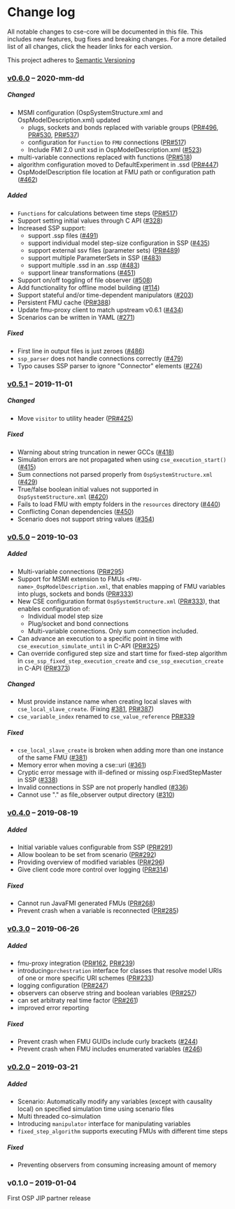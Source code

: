 # Change log
All notable changes to cse-core will be documented in this file. This includes new features, bug fixes and breaking changes. For a more detailed list of all changes, click the header links for each version. 

This project adheres to [Semantic Versioning](https://semver.org/spec/v2.0.0.html)

### [v0.6.0] – 2020-mm-dd
##### Changed
* MSMI configuration (OspSystemStructure.xml and OspModelDescription.xml) updated 
     * plugs, sockets and bonds replaced with variable groups 
     ([PR#496](https://github.com/open-simulation-platform/cse-core/pull/496),
      [PR#530](https://github.com/open-simulation-platform/cse-core/pull/530), 
      [PR#537](https://github.com/open-simulation-platform/cse-core/pull/537))
     * configuration for `Function` to `FMU` connections ([PR#517](https://github.com/open-simulation-platform/cse-core/pull/517))
     * Include FMI 2.0 unit xsd in OspModelDescription.xml ([#523](https://github.com/open-simulation-platform/cse-core/issues/523))
 * multi-variable connections replaced with functions ([PR#518](https://github.com/open-simulation-platform/cse-core/pull/518))
 * algorithm configuration moved to DefaultExperiment in .ssd ([PR#447](https://github.com/open-simulation-platform/cse-core/pull/447)) 
 * OspModelDescription file location at FMU path or configuration path ([#462](https://github.com/open-simulation-platform/cse-core/issues/462))
 
##### Added
* `Functions` for calculations between time steps ([PR#517](https://github.com/open-simulation-platform/cse-core/pull/517))
* Support setting initial values through C API ([#328](https://github.com/open-simulation-platform/cse-core/issues/328))
* Increased SSP support:
    * support .ssp files ([#491](https://github.com/open-simulation-platform/cse-core/issues/491))
    * support individual model step-size configuration in SSP ([#435](https://github.com/open-simulation-platform/cse-core/issues/435))
    * support external ssv files (parameter sets) ([PR#489](https://github.com/open-simulation-platform/cse-core/pull/489))
    * support multiple ParameterSets in SSP ([#483](https://github.com/open-simulation-platform/cse-core/issues/483))
    * support multiple .ssd in an .ssp ([#483](https://github.com/open-simulation-platform/cse-core/issues/483))
    * support linear transformations ([#451](https://github.com/open-simulation-platform/cse-core/issues/451))
* Support on/off toggling of file observer ([#508](https://github.com/open-simulation-platform/cse-core/issues/508))
* Add functionality for offline model building ([#114](https://github.com/open-simulation-platform/cse-core/issues/114))
* Support stateful and/or time-dependent manipulators ([#203](https://github.com/open-simulation-platform/cse-core/issues/203))
* Persistent FMU cache ([PR#388](https://github.com/open-simulation-platform/cse-core/pull/388))
* Update fmu-proxy client to match upstream v0.6.1 ([#434](https://github.com/open-simulation-platform/cse-core/issues/434))
* Scenarios can be written in YAML ([#271](https://github.com/open-simulation-platform/cse-core/issues/271))

##### Fixed
* First line in output files is just zeroes ([#486](https://github.com/open-simulation-platform/cse-core/issues/486)) 
* `ssp_parser` does not handle connections correctly ([#479](https://github.com/open-simulation-platform/cse-core/issues/479))
* Typo causes SSP parser to ignore "Connector" elements ([#274](https://github.com/open-simulation-platform/cse-core/issues/274))


### [v0.5.1] – 2019-11-01
##### Changed
* Move `visitor` to utility header ([PR#425](https://github.com/open-simulation-platform/cse-core/pull/425))

##### Fixed
* Warning about string truncation in newer GCCs ([#418](https://github.com/open-simulation-platform/cse-core/issues/418))
* Simulation errors are not propagated when using `cse_execution_start()` ([#415](https://github.com/open-simulation-platform/cse-core/issues/415))
* Sum connections not parsed properly from `OspSystemStructure.xml` ([#429](https://github.com/open-simulation-platform/cse-core/issues/429))
* True/false boolean initial values not supported in `OspSystemStructure.xml` ([#420](https://github.com/open-simulation-platform/cse-core/issues/420))
* Fails to load FMU with empty folders in the `resources` directory ([#440](https://github.com/open-simulation-platform/cse-core/issues/440))
* Conflicting Conan dependencies ([#450](https://github.com/open-simulation-platform/cse-core/issues/450)) 
* Scenario does not support string values ([#354](https://github.com/open-simulation-platform/cse-core/issues/354))

### [v0.5.0] – 2019-10-03 
##### Added
* Multi-variable connections ([PR#295](https://github.com/open-simulation-platform/cse-core/pull/295))
* Support for MSMI extension to FMUs `<FMU-name>_OspModelDescription.xml`, that enables mapping of FMU variables into plugs, sockets and bonds ([PR#333](https://github.com/open-simulation-platform/cse-core/pull/333))
* New CSE configuration format `OspSystemStructure.xml` ([PR#333](https://github.com/open-simulation-platform/cse-core/pull/333)), that enables configuration of: 
    * Individual model step size
    * Plug/socket and bond connections
    * Multi-variable connections. Only sum connection included.
* Can advance an execution to a specific point in time with `cse_execution_simulate_until` in C-API ([PR#325](https://github.com/open-simulation-platform/cse-core/pull/325))
* Can override configured step size and start time for fixed-step algorithm in `cse_ssp_fixed_step_execution_create` and `cse_ssp_execution_create` in C-API ([PR#373](https://github.com/open-simulation-platform/cse-core/pull/373))

##### Changed
* Must provide instance name when creating local slaves with `cse_local_slave_create`. (Fixing [#381](https://github.com/open-simulation-platform/cse-core/issues/381), [PR#387](https://github.com/open-simulation-platform/cse-core/pull/387))
* `cse_variable_index` renamed to `cse_value_reference` [PR#339](https://github.com/open-simulation-platform/cse-core/pull/339)
   
 ##### Fixed
 * `cse_local_slave_create` is broken when adding more than one instance of the same FMU ([#381](https://github.com/open-simulation-platform/cse-core/issues/381))
 * Memory error when moving a cse::uri ([#361](https://github.com/open-simulation-platform/cse-core/issues/361))
 * Cryptic error message with ill-defined or missing osp:FixedStepMaster in SSP ([#338](https://github.com/open-simulation-platform/cse-core/issues/338))
 * Invalid connections in SSP are not properly handled ([#336](https://github.com/open-simulation-platform/cse-core/issues/336))
 * Cannot use "." as file_observer output directory ([#310](https://github.com/open-simulation-platform/cse-core/issues/310))

### [v0.4.0] – 2019-08-19 
##### Added
* Initial variable values configurable from SSP ([PR#291](https://github.com/open-simulation-platform/cse-core/pull/291))
* Allow boolean to be set from scenario ([PR#292](https://github.com/open-simulation-platform/cse-core/pull/292))
* Providing overview of modified variables ([PR#296](https://github.com/open-simulation-platform/cse-core/pull/296))
* Give client code more control over logging ([PR#314](https://github.com/open-simulation-platform/cse-core/pull/314))
   
##### Fixed
* Cannot run JavaFMI generated FMUs ([PR#268](https://github.com/open-simulation-platform/cse-core/pull/268))
* Prevent crash when a variable is reconnected ([PR#285](https://github.com/open-simulation-platform/cse-core/pull/285))

### [v0.3.0] – 2019-06-26 
##### Added
* fmu-proxy integration ([PR#162](https://github.com/open-simulation-platform/cse-core/pull/162), [PR#239](https://github.com/open-simulation-platform/cse-core/pull/239))
* introducing`orchestration` interface for classes that resolve model URIs of one or more specific URI schemes ([PR#233](https://github.com/open-simulation-platform/cse-core/pull/233)) 
* logging configuration ([PR#247](https://github.com/open-simulation-platform/cse-core/pull/247))
* observers can observe string and boolean variables ([PR#257](https://github.com/open-simulation-platform/cse-core/pull/257))
* can set arbitraty real time factor ([PR#261](https://github.com/open-simulation-platform/cse-core/pull/261))
* improved error reporting
   
##### Fixed
* Prevent crash when FMU GUIDs include curly brackets ([#244](https://github.com/open-simulation-platform/cse-core/issues/244))
* Prevent crash when FMU includes enumerated variables ([#246](https://github.com/open-simulation-platform/cse-core/issues/246))

### [v0.2.0] – 2019-03-21
##### Added
* Scenario: Automatically modify any variables (except with causality local) on specified simulation time using scenario files
* Multi threaded co-simulation
* Introducing `manipulator` interface for manipulating variables
* `fixed_step_algorithm` supports executing FMUs with different time steps

##### Fixed
* Preventing observers from consuming increasing amount of memory

### v0.1.0 – 2019-01-04
First OSP JIP partner release

[v0.2.0]: https://github.com/open-simulation-platform/cse-core/compare/v0.1.0...v0.2.0
[v0.3.0]: https://github.com/open-simulation-platform/cse-core/compare/v0.2.0...v0.3.0
[v0.4.0]: https://github.com/open-simulation-platform/cse-core/compare/v0.3.0...v0.4.0
[v0.5.0]: https://github.com/open-simulation-platform/cse-core/compare/v0.4.0...v0.5.0
[v0.5.1]: https://github.com/open-simulation-platform/cse-core/compare/v0.5.0...v0.5.1
[v0.6.0]: https://github.com/open-simulation-platform/cse-core/compare/v0.5.1...v0.6.0